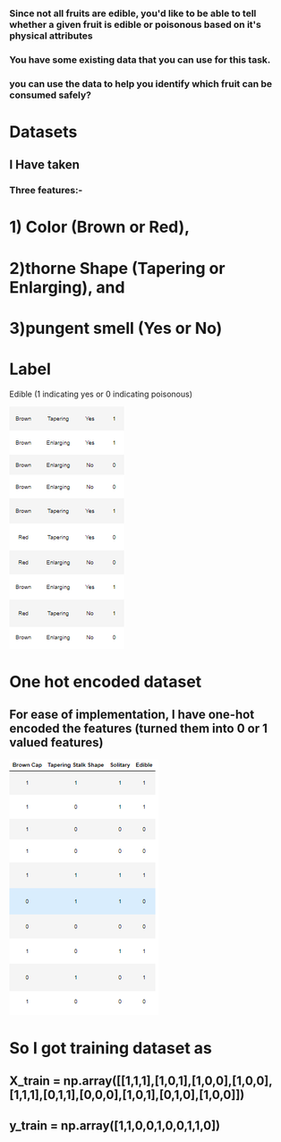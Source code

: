 

 ### Since not all fruits are edible, you'd like to be able to tell whether a given fruit is edible or poisonous based on it's physical attributes
### You have some existing data that you can use for this task.
###  you can use the data to help you identify which fruit can be consumed safely?

# Datasets
## I Have taken 
### Three features:-
# 1) Color (Brown or Red),

# 2)thorne Shape (Tapering  or Enlarging), and

# 3)pungent smell (Yes or No)

# Label
Edible (1 indicating yes or 0 indicating poisonous)

![Alt Text](https://github.com/devatroneoptimus/fruit/blob/main/Screenshot%202023-09-02%20170702.png?raw=true)
# One hot encoded dataset
## For ease of implementation, I have one-hot encoded the features (turned them into 0 or 1 valued features)

![Alt Text](https://github.com/devatroneoptimus/fruit/blob/main/Screenshot%202023-09-02%20173836.png?raw=true)
# So I got training dataset as
## X_train = np.array([[1,1,1],[1,0,1],[1,0,0],[1,0,0],[1,1,1],[0,1,1],[0,0,0],[1,0,1],[0,1,0],[1,0,0]])

## y_train = np.array([1,1,0,0,1,0,0,1,1,0])
